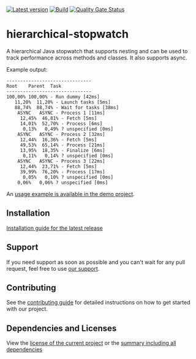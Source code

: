 [![Latest version](https://img.shields.io/maven-central/v/software.xdev/hierarchical-stopwatch?logo=apache%20maven)](https://mvnrepository.com/artifact/software.xdev/hierarchical-stopwatch)
[![Build](https://img.shields.io/github/actions/workflow/status/xdev-software/hierarchical-stopwatch/checkBuild.yml?branch=develop)](https://github.com/xdev-software/hierarchical-stopwatch/actions/workflows/checkBuild.yml?query=branch%3Adevelop)
[![Quality Gate Status](https://sonarcloud.io/api/project_badges/measure?project=xdev-software_hierarchical-stopwatch&metric=alert_status)](https://sonarcloud.io/dashboard?id=xdev-software_hierarchical-stopwatch)

# hierarchical-stopwatch

A hierarchical Java stopwatch that supports nesting and can be used to track performance across methods and classes. It also supports async.

Example output:
```
-------------------------------
Root    Parent  Task
-------------------------------
100,00% 100,00% - Run dummy [42ms]
   11,20%  11,20% - Launch tasks [5ms]
   88,74%  88,74% - Wait for tasks [38ms]
    ASYNC   ASYNC - Process 1 [11ms]
     12,45%  46,81% - Fetch [5ms]
     14,01%  52,70% - Process [6ms]
      0,13%   0,49% ? unspecified [0ms]
    ASYNC   ASYNC - Process 2 [32ms]
     12,44%  16,36% - Fetch [5ms]
     49,53%  65,14% - Process [21ms]
     13,95%  18,35% - Finalize [6ms]
      0,11%   0,14% ? unspecified [0ms]
    ASYNC   ASYNC - Process 3 [22ms]
     12,44%  23,71% - Fetch [5ms]
     39,99%  76,20% - Process [17ms]
      0,05%   0,10% ? unspecified [0ms]
    0,06%   0,06% ? unspecified [0ms]
```

An [usage example is available in the demo project](./hierarchical-stopwatch-demo/src/main/java/software/xdev/Application.java).

## Installation
[Installation guide for the latest release](https://github.com/xdev-software/hierarchical-stopwatch/releases/latest#Installation)

## Support
If you need support as soon as possible and you can't wait for any pull request, feel free to use [our support](https://xdev.software/en/services/support).

## Contributing
See the [contributing guide](./CONTRIBUTING.md) for detailed instructions on how to get started with our project.

## Dependencies and Licenses
View the [license of the current project](LICENSE) or the [summary including all dependencies](https://xdev-software.github.io/hierarchical-stopwatch/dependencies)
